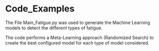 # Code_Examples

The File Main_Fatigue.py was used to generate the Machine Learning models to detect the different types of fatigue.

The code performs a Meta-Learning approach (Randomized Search) to create the best configured model for each type of model considered.
